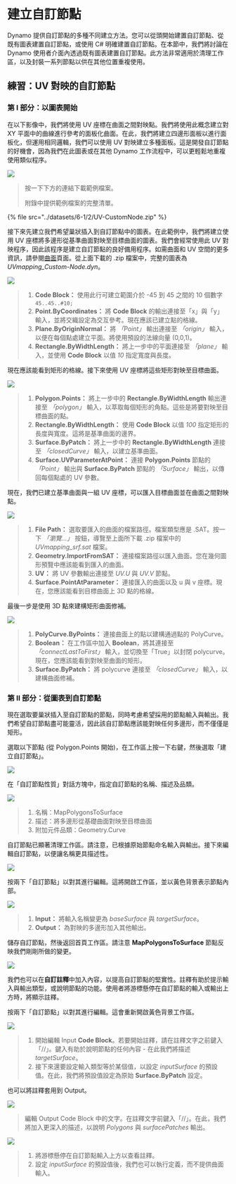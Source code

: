# 建立自訂節點

Dynamo 提供自訂節點的多種不同建立方法。您可以從頭開始建置自訂節點、從既有圖表建置自訂節點，或使用 C# 明確建置自訂節點。在本節中，我們將討論在 Dynamo 使用者介面內透過既有圖表建置自訂節點。此方法非常適用於清理工作區，以及封裝一系列節點以供在其他位置重複使用。

## 練習：UV 對映的自訂節點

### 第 I 部分：以圖表開始

在以下影像中，我們將使用 UV 座標在曲面之間對映點。我們將使用此概念建立對 XY 平面中的曲線進行參考的面板化曲面。在此，我們將建立四邊形面板以進行面板化，但運用相同邏輯，我們可以使用 UV 對映建立多種面板。這是開發自訂節點的好機會，因為我們在此圖表或在其他 Dynamo 工作流程中，可以更輕鬆地重複使用類似程序。

![](<../images/6-1/2/custom node for uv mapping pt I - 01.jpg>)

> 按一下下方的連結下載範例檔案。
>
> 附錄中提供範例檔案的完整清單。

{% file src="../datasets/6-1/2/UV-CustomNode.zip" %}

接下來先建立我們希望巢狀插入到自訂節點中的圖表。在此範例中，我們將建立使用 UV 座標將多邊形從基準曲面對映至目標曲面的圖表。我們會經常使用此 UV 對映程序，因此該程序是建立自訂節點的良好備用程序。如需曲面和 UV 空間的更多資訊，請參閱[曲面](../../5\_essential\_nodes\_and\_concepts/5-2\_geometry-for-computational-design/5-surfaces.md)頁面。從上面下載的 .zip 檔案中，完整的圖表為 _UVmapping\_Custom-Node.dyn_。

![](<../images/6-1/2/custom node for uv mapping pt I - 02.jpg>)

> 1. **Code Block：** 使用此行可建立範圍介於 -45 到 45 之間的 10 個數字 `45..45..#10;`
> 2. **Point.ByCoordinates：** 將 **Code Block** 的輸出連接至「x」與「y」輸入，並將交織設定為交互參考。現在應該已建立點的格線。
> 3. **Plane.ByOriginNormal：** 將 _「Point」_ 輸出連接至 _「origin」_ 輸入，以便在每個點處建立平面。將使用預設的法線向量 (0,0,1)。
> 4. **Rectangle.ByWidthLength：** 將上一步中的平面連接至 _「plane」_ 輸入，並使用 **Code Block** 以值 _10_ 指定寬度與長度。

現在應該能看到矩形的格線。接下來使用 UV 座標將這些矩形對映至目標曲面。

![](<../images/6-1/2/custom node for uv mapping pt I - 03.jpg>)

> 1. **Polygon.Points：** 將上一步中的 **Rectangle.ByWidthLength** 輸出連接至 _「polygon」_ 輸入，以萃取每個矩形的角點。這些是將要對映至目標曲面的點。
> 2. **Rectangle.ByWidthLength：** 使用 **Code Block** 以值 _100_ 指定矩形的長度與寬度。這將是基準曲面的邊界。
> 3. **Surface.ByPatch：** 將上一步中的 **Rectangle.ByWidthLength** 連接至 _「closedCurve」_ 輸入，以建立基準曲面。
> 4. **Surface.UVParameterAtPoint：** 連接 **Polygon.Points** 節點的 _「Point」_ 輸出與 **Surface.ByPatch** 節點的 _「Surface」_ 輸出，以傳回每個點處的 UV 參數。

現在，我們已建立基準曲面與一組 UV 座標，可以匯入目標曲面並在曲面之間對映點。

![](<../images/6-1/2/custom node for uv mapping pt I - 04.jpg>)

> 1. **File Path：** 選取要匯入的曲面的檔案路徑。檔案類型應是 .SAT。按一下 _「瀏覽...」_ 按鈕，導覽至上面所下載 .zip 檔案中的 _UVmapping\_srf.sat_ 檔案。
> 2. **Geometry.ImportFromSAT：** 連接檔案路徑以匯入曲面。您在幾何圖形預覽中應該能看到匯入的曲面。
> 3. **UV：** 將 UV 參數輸出連接至 _UV.U_ 與 _UV.V_ 節點。
> 4. **Surface.PointAtParameter：** 連接匯入的曲面以及 u 與 v 座標。現在，您應該能看到目標曲面上 3D 點的格線。

最後一步是使用 3D 點來建構矩形曲面修補。

![](<../images/6-1/2/custom node for uv mapping pt I - 05.jpg>)

> 1. **PolyCurve.ByPoints：** 連接曲面上的點以建構通過點的 PolyCurve。
> 2. **Boolean：** 在工作區中加入 **Boolean**，將其連接至 _「connectLastToFirst」_ 輸入，並切換至「True」以封閉 polycurve。現在，您應該能看到對映至曲面的矩形。
> 3. **Surface.ByPatch：** 將 polycurve 連接至 _「closedCurve」_ 輸入，以建構曲面修補。

### 第 II 部分：從圖表到自訂節點

現在選取要巢狀插入至自訂節點的節點，同時考慮希望採用的節點輸入與輸出。我們希望自訂節點盡可能靈活，因此該自訂節點應該能對映任何多邊形，而不僅僅是矩形。

選取以下節點 (從 Polygon.Points 開始)，在工作區上按一下右鍵，然後選取「建立自訂節點」。

![](<../images/6-1/2/custom node for uv mapping pt II - 01.jpg>)

在「自訂節點性質」對話方塊中，指定自訂節點的名稱、描述及品類。

![](<../images/6-1/2/custom node for uv mapping pt II - 02.jpg>)

> 1. 名稱：MapPolygonsToSurface
> 2. 描述：將多邊形從基礎曲面對映至目標曲面
> 3. 附加元件品類：Geometry.Curve

自訂節點已顯著清理工作區。請注意，已根據原始節點命名輸入與輸出。接下來編輯自訂節點，以便讓名稱更具描述性。

![](<../images/6-1/2/custom node for uv mapping pt II - 03.jpg>)

按兩下「自訂節點」以對其進行編輯。這將開啟工作區，並以黃色背景表示節點內部。

![](<../images/6-1/2/custom node for uv mapping pt II - 04.jpg>)

> 1. **Input：** 將輸入名稱變更為 _baseSurface_ 與 _targetSurface_。
> 2. **Output：** 為對映的多邊形加入其他輸出。

儲存自訂節點，然後返回首頁工作區。請注意 **MapPolygonsToSurface** 節點反映我們剛剛所做的變更。

![](<../images/6-1/2/custom node for uv mapping pt II - 05.jpg>)

我們也可以在**自訂註釋**中加入內容，以提高自訂節點的堅實性。註釋有助於提示輸入與輸出類型，或說明節點的功能。使用者將游標懸停在自訂節點的輸入或輸出上方時，將顯示註釋。

按兩下「自訂節點」以對其進行編輯。這會重新開啟黃色背景工作區。

![](<../images/6-1/2/custom node for uv mapping pt II - 06.jpg>)

> 1. 開始編輯 Input **Code Block**。若要開始註釋，請在註釋文字之前鍵入「//」。鍵入有助於說明節點的任何內容 - 在此我們將描述 _targetSurface_。
> 2. 接下來還要設定輸入類型等於某個值，以設定 _inputSurface_ 的預設值。在此，我們將預設值設定為原始 **Surface.ByPatch** 設定。

也可以將註釋套用到 Output。

![](<../images/6-1/2/custom node for uv mapping pt II - 07.jpg>)

> 編輯 Output Code Block 中的文字。在註釋文字前鍵入「//」。在此，我們將加入更深入的描述，以說明 _Polygons_ 與 _surfacePatches_ 輸出。

![](<../images/6-1/2/custom node for uv mapping pt II - 08.jpg>)

> 1. 將游標懸停在自訂節點輸入上方以查看註釋。
> 2. 設定 _inputSurface_ 的預設值後，我們也可以執行定義，而不提供曲面輸入。
